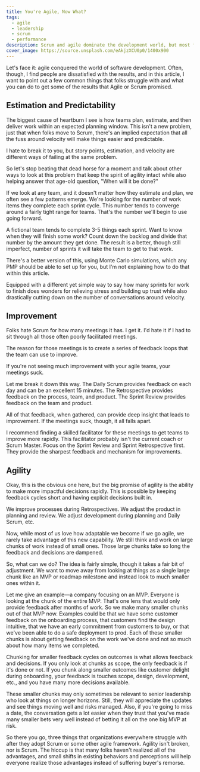 ```yaml
---
title: You're Agile, Now What?
tags:
  - agile
  - leadership
  - scrum
  - performance
description: Scrum and agile dominate the development world, but most folks are frustrated with how little things improved. In this article I share 3 common problems people face post-agile, and small adjustments to remedy them.
cover_image: https://source.unsplash.com/eAkjzXCU0p0/1400x900
---
```

Let's face it: agile conquered the world of software development. Often, though, I find people are dissatisfied with the results, and in this article, I want to point out a few common things that folks struggle with and what you can do to get some of the results that Agile or Scrum promised.

## Estimation and Predictability

The biggest cause of heartburn I see is how teams plan, estimate, and then deliver work within an expected planning window. This isn't a new problem, just that when folks move to Scrum, there's an implied expectation that all the fuss around velocity will make things easier and predictable.

I hate to break it to you, but story points, estimation, and velocity are different ways of failing at the same problem.

So let's stop beating that dead horse for a moment and talk about other ways to look at this problem that keep the spirit of agility intact while also helping answer that age-old question, "When will it be done?"

If we look at any team, and it doesn't matter how they estimate and plan, we often see a few patterns emerge. We're looking for the number of work items they complete each sprint cycle. This number tends to converge around a fairly tight range for teams. That's the number we'll begin to use going forward.

A fictional team tends to complete 3-5 things each sprint. Want to know when they will finish some work? Count down the backlog and divide that number by the amount they get done. The result is a better, though still imperfect, number of sprints it will take the team to get to that work.

There's a better version of this, using Monte Carlo simulations, which any PMP should be able to set up for you, but I'm not explaining how to do that within this article.

Equipped with a different yet simple way to say how many sprints for work to finish does wonders for relieving stress and building up trust while also drastically cutting down on the number of conversations around velocity.

## Improvement

Folks hate Scrum for how many meetings it has. I get it. I'd hate it if I had to sit through all those often poorly facilitated meetings.

The reason for those meetings is to create a series of feedback loops that the team can use to improve.

If you're not seeing much improvement with your agile teams, your meetings suck.

Let me break it down this way. The Daily Scrum provides feedback on each day and can be an excellent 15 minutes. The Retrospective provides feedback on the process, team, and product. The Sprint Review provides feedback on the team and product.

All of that feedback, when gathered, can provide deep insight that leads to improvement. If the meetings suck, though, it all falls apart.

I recommend finding a skilled facilitator for these meetings to get teams to improve more rapidly. This facilitator probably isn't the current coach or Scrum Master. Focus on the Sprint Review and Sprint Retrospective first. They provide the sharpest feedback and mechanism for improvements.

## Agility

Okay, this is the obvious one here, but the big promise of agility is the ability to make more impactful decisions rapidly. This is possible by keeping feedback cycles short and having explicit decisions built in.

We improve processes during Retrospectives. We adjust the product in planning and review. We adjust development during planning and Daily Scrum, etc.

Now, while most of us love how adaptable we become if we go agile, we rarely take advantage of this new capability. We still think and work on large chunks of work instead of small ones. Those large chunks take so long the feedback and decisions are dampened.

So, what can we do? The idea is fairly simple, though it takes a fair bit of adjustment. We want to move away from looking at things as a single large chunk like an MVP or roadmap milestone and instead look to much smaller ones within it.

Let me give an example—a company focusing on an MVP. Everyone is looking at the chunk of the entire MVP. That's one lens that would only provide feedback after months of work. So we make many smaller chunks out of that MVP now. Examples could be that we have some customer feedback on the onboarding process, that customers find the design intuitive, that we have an early commitment from customers to buy, or that we've been able to do a safe deployment to prod. Each of these smaller chunks is about getting feedback on the work we've done and not so much about how many items we completed.

Chunking for smaller feedback cycles on outcomes is what allows feedback and decisions. If you only look at chunks as scope, the only feedback is if it's done or not. If you chunk along smaller outcomes like customer delight during onboarding, your feedback is touches scope, design, development, etc., and you have many more decisions available.

These smaller chunks may only sometimes be relevant to senior leadership who look at things on longer horizons. Still, they will appreciate the updates and see things moving well and risks managed. Also, if you're going to miss a date, the conversation gets a lot easier when they trust that you've made many smaller bets very well instead of betting it all on the one big MVP at risk.

So there you go, three things that organizations everywhere struggle with after they adopt Scrum or some other agile framework. Agility isn't broken, nor is Scrum. The hiccup is that many folks haven't realized all of the advantages, and small shifts in existing behaviors and perceptions will help everyone realize those advantages instead of suffering buyer's remorse.